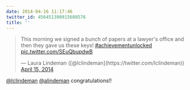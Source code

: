 ```yaml
---
date: 2014-04-16 11:17:46
twitter_id: 456451390915608576
title: ''
---
```


<blockquote class="twitter-tweet"><p lang="en" dir="ltr">This morning we signed a bunch of papers at a lawyer&#39;s office and then they gave us these keys! <a href="https://twitter.com/hashtag/achievementunlocked?src=hash&amp;ref_src=twsrc%5Etfw">#achievementunlocked</a> <a href="http://t.co/SEuQbupdwB">pic.twitter.com/SEuQbupdwB</a></p>&mdash; Laura Lindeman ([@lclindeman](https://twitter.com/lclindeman)) <a href="https://twitter.com/lclindeman/status/456196179018018816?ref_src=twsrc%5Etfw">April 15, 2014</a></blockquote>
<script async src="https://platform.twitter.com/widgets.js" charset="utf-8"></script>

[@lclindeman](https://twitter.com/lclindeman) [@alindeman](https://twitter.com/alindeman) congratulations!!
